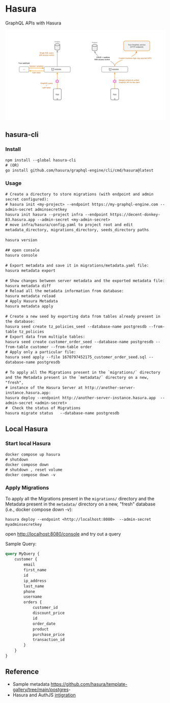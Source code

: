# Hasura

GraphQL APIs with Hasura

![Hasura GraphQL Engine architecture](https://raw.githubusercontent.com/hasura/graphql-engine/master/assets/hasura-arch.svg)

## hasura-cli

### Install

```shell
npm install --global hasura-cli
# (OR)
go install github.com/hasura/graphql-engine/cli/cmd/hasura@latest
```

### Usage

```shell
# Create a directory to store migrations (with endpoint and admin secret configured):
# hasura init <my-project> --endpoint https://my-graphql-engine.com --admin-secret adminsecretkey
hasura init hasura --project infra --endpoint https://decent-donkey-83.hasura.app --admin-secret <my-admin-secret>
# move infra/hasura/config.yaml to project root and edit metadata_directory, migrations_directory, seeds_directory paths

hasura version

## open console
hasura console

# Export metadata and save it in migrations/metadata.yaml file:
hasura metadata export

# Show changes between server metadata and the exported metadata file:
hasura metadata diff
# Reload all the metadata information from database:
hasura metadata reload
# Apply Hasura Metadata
hasura metadata apply

# Create a new seed by exporting data from tables already present in the database:
hasura seed create tz_policies_seed --database-name postgresdb --from-table tz_policies
# Export data from multiple tables:
hasura seed create customer_order_seed --database-name postgresdb --from-table customer --from-table order
# Apply only a particular file:
hasura seed apply --file 1670797452175_customer_order_seed.sql --database-name postgresdb

# To apply all the Migrations present in the `migrations/` directory and the Metadata present in the `metadata/` directory on a new, "fresh",
# instance of the Hasura Server at http://another-server-instance.hasura.app:
hasura deploy --endpoint http://another-server-instance.hasura.app  --admin-secret <admin-secret>
#  Check the status of Migrations
hasura migrate status   --database-name postgresdb
```

## Local Hasura

### Start local Hasura

```shell
docker compose up hasura
# shutdown
docker compose down
# shutdown , reset volume
docker compose down -v
```

### Apply Migrations

To apply all the Migrations present in the `migrations/` directory and the Metadata present in the `metadata/` directory on a new, "fresh" database (i.e., docker compose down -v):

```shell
hasura deploy --endpoint <http://localhost:8080>  --admin-secret myadminsecretkey
```

open <http://localhost:8080/console> and try out a query

Sample Query:

```graphql
query MyQuery {
	customer {
		email
		first_name
		id
		ip_address
		last_name
		phone
		username
		orders {
			customer_id
			discount_price
			id
			order_date
			product
			purchase_price
			transaction_id
		}
	}
}
```

## Reference

- Sample metadata <https://github.com/hasura/template-gallery/tree/main/postgres>-
- Hasura and AuthJS [intigration](https://hasura.io/learn/graphql/hasura-authentication/integrations/nextjs-auth/)
